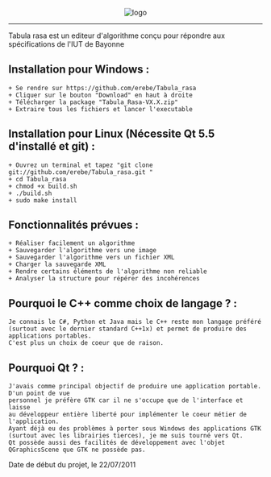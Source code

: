 <p align="center">
  <img src="https://github.com/erebe/Tabula_rasa/raw/master/logo.png" alt="logo"/>
</p>

-----------

Tabula rasa est un editeur d'algorithme conçu pour répondre aux spécifications de l'IUT de Bayonne

Installation pour Windows :
---------------------------

	+ Se rendre sur https://github.com/erebe/Tabula_rasa
    + Cliquer sur le bouton "Download" en haut à droite
    + Télécharger la package "Tabula_Rasa-VX.X.zip"
    + Extraire tous les fichiers et lancer l'executable


Installation pour Linux (Nécessite Qt 5.5 d'installé et git) :
----------------------------------------------------------
	
    + Ouvrez un terminal et tapez "git clone git://github.com/erebe/Tabula_rasa.git "
    + cd Tabula_rasa
    + chmod +x build.sh
    + ./build.sh
    + sudo make install


Fonctionnalités prévues :
-------------------------	

    + Réaliser facilement un algorithme
    + Sauvegarder l'algorithme vers une image
    + Sauvegarder l'algorithme vers un fichier XML
    + Charger la sauvegarde XML
    + Rendre certains éléments de l'algorithme non reliable
    + Analyser la structure pour répérer des incohérences



Pourquoi le C++ comme choix de langage ? :
------------------------------------------
	Je connais le C#, Python et Java mais le C++ reste mon langage préféré
    (surtout avec le dernier standard C++1x) et permet de produire des applications portables.
    C'est plus un choix de coeur que de raison.


Pourquoi Qt ? :
--------------	
    J'avais comme principal objectif de produire une application portable. D'un point de vue 
    personnel je préfère GTK car il ne s'occupe que de l'interface et laisse
    au développeur entière liberté pour implémenter le coeur métier de l'application.
    Ayant déjà eu des problèmes à porter sous Windows des applications GTK 
    (surtout avec les librairies tierces), je me suis tourné vers Qt.
    Qt possède aussi des facilités de développement avec l'objet QGraphicsScene que GTK ne possède pas.





Date de début du projet, le 22/07/2011

